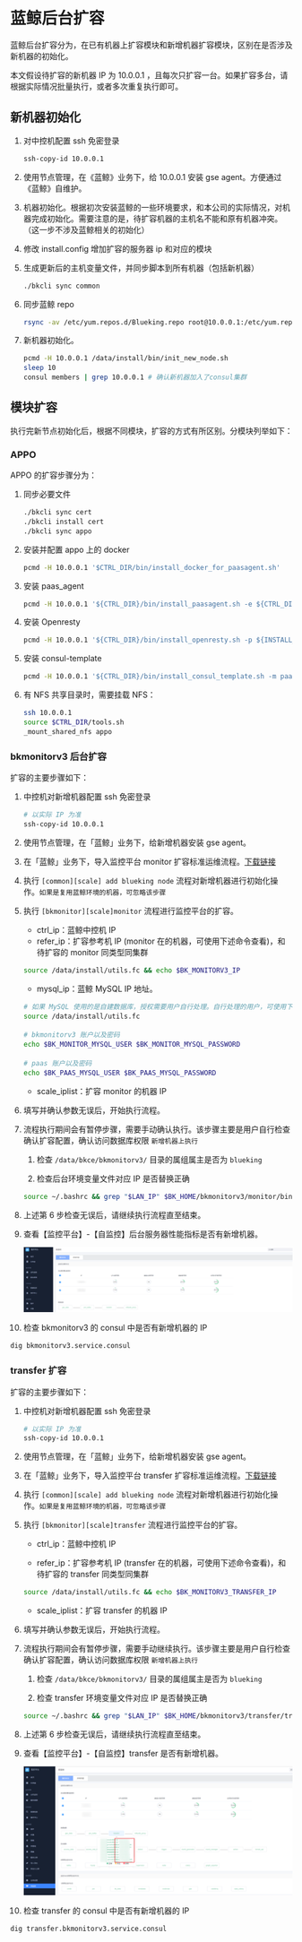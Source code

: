 # 蓝鲸后台扩容

蓝鲸后台扩容分为，在已有机器上扩容模块和新增机器扩容模块，区别在是否涉及新机器的初始化。

本文假设待扩容的新机器 IP 为 10.0.0.1 ，且每次只扩容一台。如果扩容多台，请根据实际情况批量执行，或者多次重复执行即可。

## 新机器初始化

1. 对中控机配置 ssh 免密登录

    ```bash
    ssh-copy-id 10.0.0.1
    ```

2. 使用节点管理，在《蓝鲸》业务下，给 10.0.0.1 安装 gse agent。方便通过《蓝鲸》自维护。
3. 机器初始化。根据初次安装蓝鲸的一些环境要求，和本公司的实际情况，对机器完成初始化。需要注意的是，待扩容机器的主机名不能和原有机器冲突。（这一步不涉及蓝鲸相关的初始化）
4. 修改 install.config 增加扩容的服务器 ip 和对应的模块
5. 生成更新后的主机变量文件，并同步脚本到所有机器（包括新机器）

    ```bash
    ./bkcli sync common
    ```

6. 同步蓝鲸 repo

    ```bash
    rsync -av /etc/yum.repos.d/Blueking.repo root@10.0.0.1:/etc/yum.repos.d/
    ```

7. 新机器初始化。

    ```bash
    pcmd -H 10.0.0.1 /data/install/bin/init_new_node.sh
    sleep 10
    consul members | grep 10.0.0.1 # 确认新机器加入了consul集群
    ```

## 模块扩容

执行完新节点初始化后，根据不同模块，扩容的方式有所区别。分模块列举如下：

### APPO

APPO 的扩容步骤分为：

1. 同步必要文件

    ```bash
    ./bkcli sync cert 
    ./bkcli install cert
    ./bkcli sync appo
    ```

2. 安装并配置 appo 上的 docker

    ```bash
    pcmd -H 10.0.0.1 '$CTRL_DIR/bin/install_docker_for_paasagent.sh'
    ```

3. 安装 paas_agent

    ```bash
    pcmd -H 10.0.0.1 '${CTRL_DIR}/bin/install_paasagent.sh -e ${CTRL_DIR}/bin/04-final/paasagent.env -b $LAN_IP -m prod -s ${BK_PKG_SRC_PATH} -p ${INSTALL_PATH}'
    ```

4. 安装 Openresty

    ```bash
    pcmd -H 10.0.0.1 '${CTRL_DIR}/bin/install_openresty.sh -p ${INSTALL_PATH} -d ${CTRL_DIR}/support-files/templates/nginx/'
    ```

5. 安装 consul-template

    ```bash
    pcmd -H 10.0.0.1 '${CTRL_DIR}/bin/install_consul_template.sh -m paasagent'
    ```

6. 有 NFS 共享目录时，需要挂载 NFS：

    ```bash
    ssh 10.0.0.1
    source $CTRL_DIR/tools.sh
    _mount_shared_nfs appo
    ```

### bkmonitorv3 后台扩容

扩容的主要步骤如下：

1. 中控机对新增机器配置 ssh 免密登录

    ```bash
    # 以实际 IP 为准
    ssh-copy-id 10.0.0.1
    ```

2. 使用节点管理，在「蓝鲸」业务下，给新增机器安装 gse agent。

3. 在「蓝鲸」业务下，导入监控平台 monitor 扩容标准运维流程。[下载链接](https://bkopen-1252002024.file.myqcloud.com/ce/bk_sops_scale_monitor_transfer.dat)

4. 执行 `[common][scale] add blueking node` 流程对新增机器进行初始化操作。`如果是复用蓝鲸环境的机器，可忽略该步骤`

5. 执行 `[bkmonitor][scale]monitor` 流程进行监控平台的扩容。

    - ctrl_ip：蓝鲸中控机 IP
    - refer_ip：扩容参考机 IP (monitor 在的机器，可使用下述命令查看)，和待扩容的 monitor 同类型同集群

    ```bash
    source /data/install/utils.fc && echo $BK_MONITORV3_IP
    ```

    - mysql_ip：蓝鲸 MySQL IP 地址。

    ```bash
    # 如果 MySQL 使用的是自建数据库，授权需要用户自行处理。自行处理的用户，可使用下述命令获取相关 MySQL 帐户以及密码，然后自行授权，反之请忽略该步骤
    source /data/install/utils.fc

    # bkmonitorv3 账户以及密码
    echo $BK_MONITOR_MYSQL_USER $BK_MONITOR_MYSQL_PASSWORD

    # paas 账户以及密码
    echo $BK_PAAS_MYSQL_USER $BK_PAAS_MYSQL_PASSWORD
    ```

    - scale_iplist：扩容 monitor 的机器 IP

6. 填写并确认参数无误后，开始执行流程。

7. 流程执行期间会有暂停步骤，需要手动确认执行。该步骤主要是用户自行检查确认扩容配置，确认访问数据库权限 `新增机器上执行`

    1. 检查  `/data/bkce/bkmonitorv3/` 目录的属组属主是否为 `blueking`

    2. 检查后台环境变量文件对应 IP 是否替换正确

    ```bash
    source ~/.bashrc && grep "$LAN_IP" $BK_HOME/bkmonitorv3/monitor/bin/environ.sh
    ```

8. 上述第 6 步检查无误后，请继续执行流程直至结束。

9. 查看【监控平台】-【自监控】后台服务器性能指标是否有新增机器。

    ![scale_monitor](../../assets/scale_monitor.png)

10. 检查 bkmonitorv3 的 consul 中是否有新增机器的 IP

```bash
dig bkmonitorv3.service.consul
```

### transfer 扩容

扩容的主要步骤如下：

1. 中控机对新增机器配置 ssh 免密登录

    ```bash
    # 以实际 IP 为准
    ssh-copy-id 10.0.0.1
    ```

2. 使用节点管理，在「蓝鲸」业务下，给新增机器安装 gse agent。

3. 在「蓝鲸」业务下，导入监控平台 transfer 扩容标准运维流程。[下载链接](https://bkopen-1252002024.file.myqcloud.com/ce/bk_sops_scale_monitor_transfer.dat)

4. 执行 `[common][scale] add blueking node` 流程对新增机器进行初始化操作。`如果是复用蓝鲸环境的机器，可忽略该步骤`

5. 执行 `[bkmonitor][scale]transfer` 流程进行监控平台的扩容。

    - ctrl_ip：蓝鲸中控机 IP

    - refer_ip：扩容参考机 IP (transfer 在的机器，可使用下述命令查看)，和待扩容的 transfer 同类型同集群

    ```bash
    source /data/install/utils.fc && echo $BK_MONITORV3_TRANSFER_IP
    ```

    - scale_iplist：扩容 transfer 的机器 IP

6. 填写并确认参数无误后，开始执行流程。

7. 流程执行期间会有暂停步骤，需要手动继续执行。该步骤主要是用户自行检查确认扩容配置，确认访问数据库权限 `新增机器上执行`

   1. 检查  `/data/bkce/bkmonitorv3/` 目录的属组属主是否为 `blueking`

   2. 检查 transfer 环境变量文件对应 IP 是否替换正确

    ```bash
    source ~/.bashrc && grep "$LAN_IP" $BK_HOME/bkmonitorv3/transfer/transfer.yaml
    ```

8. 上述第 6 步检查无误后，请继续执行流程直至结束。

9. 查看【监控平台】-【自监控】transfer 是否有新增机器。

    ![scale_transfer](../../assets/scale_transfer.png)

10. 检查 transfer 的 consul 中是否有新增机器的 IP

```bash
dig transfer.bkmonitorv3.service.consul
```
